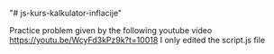 "# js-kurs-kalkulator-inflacije" 

Practice problem given by the following
youtube video
https://youtu.be/WcyFd3kPz9k?t=10018
I only edited the script.js file
